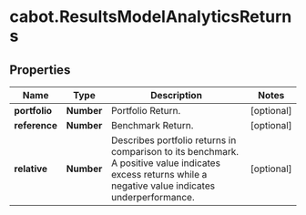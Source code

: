 # cabot.ResultsModelAnalyticsReturns

## Properties

Name | Type | Description | Notes
------------ | ------------- | ------------- | -------------
**portfolio** | **Number** | Portfolio Return. | [optional] 
**reference** | **Number** | Benchmark Return. | [optional] 
**relative** | **Number** | Describes portfolio returns in comparison to its benchmark. A positive value indicates excess returns while a negative value indicates underperformance. | [optional] 


